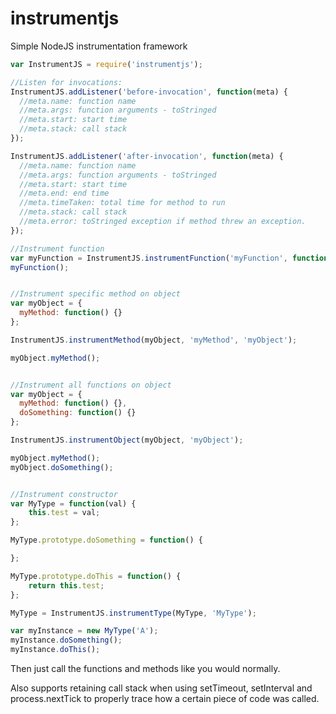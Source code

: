 # instrumentjs
Simple NodeJS instrumentation framework

```Javascript
var InstrumentJS = require('instrumentjs');

//Listen for invocations: 
InstrumentJS.addListener('before-invocation', function(meta) {
  //meta.name: function name
  //meta.args: function arguments - toStringed
  //meta.start: start time
  //meta.stack: call stack
});

InstrumentJS.addListener('after-invocation', function(meta) {
  //meta.name: function name
  //meta.args: function arguments - toStringed
  //meta.start: start time
  //meta.end: end time
  //meta.timeTaken: total time for method to run
  //meta.stack: call stack
  //meta.error: toStringed exception if method threw an exception.
});

//Instrument function
var myFunction = InstrumentJS.instrumentFunction('myFunction', function() {});
myFunction();


//Instrument specific method on object
var myObject = {
  myMethod: function() {}
};

InstrumentJS.instrumentMethod(myObject, 'myMethod', 'myObject');

myObject.myMethod();


//Instrument all functions on object
var myObject = {
  myMethod: function() {},
  doSomething: function() {}
};

InstrumentJS.instrumentObject(myObject, 'myObject');

myObject.myMethod();
myObject.doSomething();


//Instrument constructor
var MyType = function(val) {
    this.test = val;
};

MyType.prototype.doSomething = function() {

};

MyType.prototype.doThis = function() {
    return this.test;
};

MyType = InstrumentJS.instrumentType(MyType, 'MyType');

var myInstance = new MyType('A');
myInstance.doSomething();
myInstance.doThis();

```

Then just call the functions and methods like you would normally. 

Also supports retaining call stack when using setTimeout, setInterval and process.nextTick to properly trace how a certain piece of code was called.
